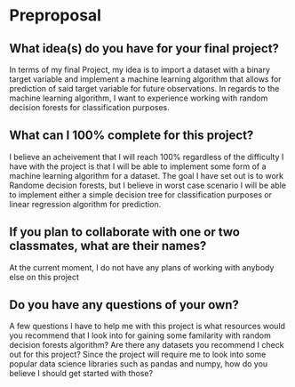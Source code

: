 # Preproposal

## What idea(s) do you have for your final project?

In terms of my final Project, my idea is to import a dataset with a binary target variable and implement a machine learning algorithm that allows for prediction of said target variable for future observations. In regards to the machine learning algorithm, I want to experience working with random decision forests for classification purposes. 

## What can I 100% complete for this project?

I believe an acheivement that I will reach 100% regardless of the difficulty I have with the project is that I will be able to implement some form of a machine learning algorithm for a dataset. The goal I have set out is to work Randome decision forests, but I believe in worst case scenario I will be able to implement either a simple decision tree for classification purposes or linear regression algorithm for prediction. 

## If you plan to collaborate with one or two classmates, what are their names?

At the current moment, I do not have any plans of working with anybody else on this project

## Do you have any questions of your own?

A few questions I have to help me with this project is what resources would you recommend that I look into for gaining some familarity with random decision forests algorithm? Are there any datasets you recommend I check out for this project? Since the project will require me to look into some popular data science libraries such as pandas and numpy, how do you believe I should get started with those? 

